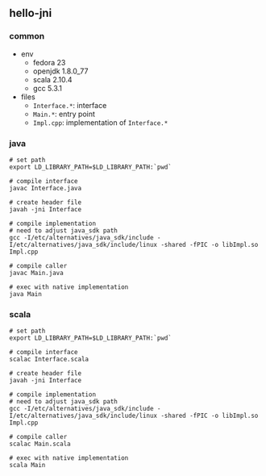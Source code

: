 ## hello-jni

### common

* env
  * fedora 23
  * openjdk 1.8.0_77
  * scala 2.10.4
  * gcc 5.3.1
* files
  * `Interface.*`: interface
  * `Main.*`: entry point
  * `Impl.cpp`: implementation of `Interface.*`

### java

```shell
# set path
export LD_LIBRARY_PATH=$LD_LIBRARY_PATH:`pwd`

# compile interface
javac Interface.java

# create header file
javah -jni Interface

# compile implementation
# need to adjust java_sdk path
gcc -I/etc/alternatives/java_sdk/include -I/etc/alternatives/java_sdk/include/linux -shared -fPIC -o libImpl.so Impl.cpp

# compile caller
javac Main.java

# exec with native implementation
java Main
```

### scala

```shell
# set path
export LD_LIBRARY_PATH=$LD_LIBRARY_PATH:`pwd`

# compile interface
scalac Interface.scala

# create header file
javah -jni Interface

# compile implementation
# need to adjust java_sdk path
gcc -I/etc/alternatives/java_sdk/include -I/etc/alternatives/java_sdk/include/linux -shared -fPIC -o libImpl.so Impl.cpp

# compile caller
scalac Main.scala

# exec with native implementation
scala Main
```
